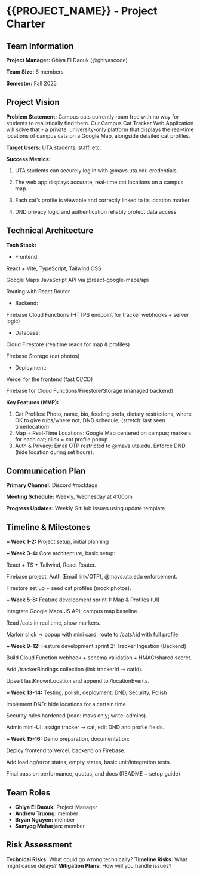 # {{PROJECT_NAME}} - Project Charter

## Team Information
**Project Manager:** Ghiya El Daouk (@ghiyascode)

**Team Size:** 6 members

**Semester:** Fall 2025

## Project Vision
**Problem Statement:** Campus cats currently roam free with no way for students to realistically find them. Our Campus Cat Tracker Web Application will solve that - a private, university-only platform that displays the real-time locations of campus cats on a Google Map, alongside detailed cat profiles.

**Target Users:** UTA students, staff, etc.

**Success Metrics:**
1. UTA students can securely log in with @mavs.uta.edu credentials.

2. The web app displays accurate, real-time cat locations on a campus map.

3. Each cat’s profile is viewable and correctly linked to its location marker.

4. DND privacy logic and authentication reliably protect data access.

## Technical Architecture
**Tech Stack:**
- Frontend:
  
React + Vite, TypeScript, Tailwind CSS

Google Maps JavaScript API via @react-google-maps/api

Routing with React Router

- Backend:
  
Firebase Cloud Functions (HTTPS endpoint for tracker webhooks + server logic)

- Database:
  
Cloud Firestore (realtime reads for map & profiles)

Firebase Storage (cat photos)

- Deployment:
  
Vercel for the frontend (fast CI/CD)

Firebase for Cloud Functions/Firestore/Storage (managed backend)

**Key Features (MVP):**
1. Cat Profiles: Photo, name, bio, feeding prefs, dietary restrictions, where OK to give rubs/where not, DND schedule, (stretch: last seen time/location)
2. Map + Real-Time Locations: Google Map centered on campus; markers for each cat; click = cat profile popup 
3. Auth & Privacy: Email OTP restricted to @mavs.uta.edu. Enforce DND (hide location during set hours).

## Communication Plan
**Primary Channel:** Discord #rocktags

**Meeting Schedule:** Weekly, Wednesday at 4:00pm

**Progress Updates:** Weekly GitHub issues using update template

## Timeline & Milestones
**+ Week 1-2:** Project setup, initial planning

**+ Week 3-4:** Core architecture, basic setup: 

React + TS + Tailwind, React Router.

Firebase project, Auth (Email link/OTP), @mavs.uta.edu enforcement.

Firestore set up + seed cat profiles (mock photos).

**+ Week 5-8:** Feature development sprint 1: Map & Profiles (UI)

Integrate Google Maps JS API; campus map baseline.

Read /cats in real time, show markers.

Marker click → popup with mini card; route to /cats/:id with full profile.

**+ Week 9-12:** Feature development sprint 2: Tracker Ingestion (Backend)

Build Cloud Function webhook + schema validation + HMAC/shared secret.

Add /trackerBindings collection (link trackerId → catId).

Upsert lastKnownLocation and append to /locationEvents.

**+ Week 13-14:** Testing, polish, deployment: DND, Security, Polish

Implement DND: hide locations for a certain time.

Security rules hardened (read: mavs only; write: admins).

Admin mini-UI: assign tracker → cat, edit DND and profile fields.

**+ Week 15-16:** Demo preparation, documentation: 

Deploy frontend to Vercel, backend on Firebase.

Add loading/error states, empty states, basic unit/integration tests.

Final pass on performance, quotas, and docs (README + setup guide)

## Team Roles
- **Ghiya El Daouk:** Project Manager
- **Andrew Truong:** member
- **Bryan Nguyen:** member
- **Samyog Maharjan:** member


## Risk Assessment
**Technical Risks:** What could go wrong technically?
**Timeline Risks:** What might cause delays?
**Mitigation Plans:** How will you handle issues?
